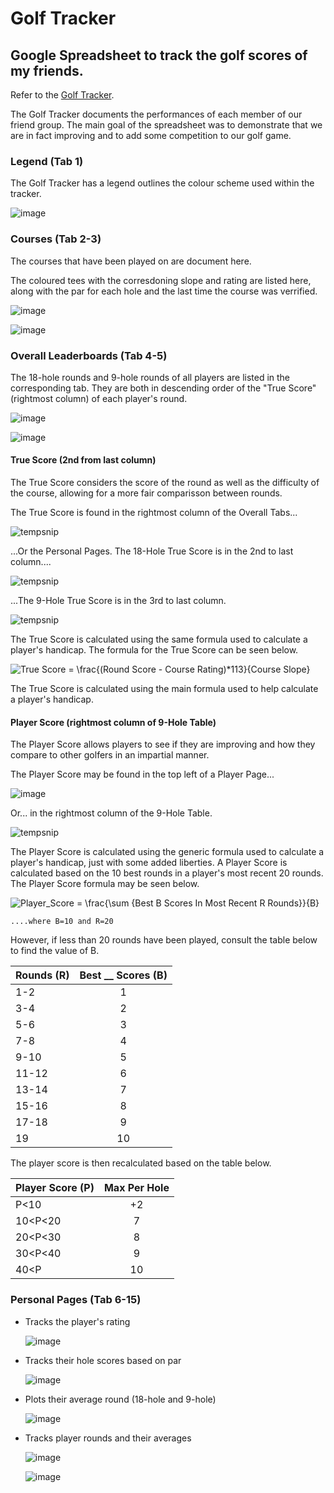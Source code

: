 # Golf Tracker
## Google Spreadsheet to track the golf scores of my friends.

Refer to the [Golf Tracker](https://docs.google.com/spreadsheets/d/1-UuXrx3pnWoeeiqAMxPN1uJgUaPxBWK3X6odDJyIv1k/edit#gid=1193067924).

The Golf Tracker documents the performances of each member of our friend group. The main goal of the spreadsheet was to demonstrate that we are in fact improving and to add some competition to our golf game.

### Legend (Tab 1)
The Golf Tracker has a legend outlines the colour scheme used within the tracker.

![image](https://user-images.githubusercontent.com/84108349/150245221-af8903b7-c76b-4593-b6d7-0179ce4b54c7.png)


### Courses (Tab 2-3)
The courses that have been played on are document here.

The coloured tees with the corresdoning slope and rating are listed here, along with the par for each hole and the last time the course was verrified.

![image](https://user-images.githubusercontent.com/84108349/150245718-f11afff6-47b1-423a-99dd-14322677a37a.png)


![image](https://user-images.githubusercontent.com/84108349/150245637-620589dc-90fe-411d-bbd6-d07da63c92bf.png)


### Overall Leaderboards (Tab 4-5)
The 18-hole rounds and 9-hole rounds of all players are listed in the corresponding tab. They are both in descending order of the "True Score" (rightmost column) of each player's round. 

![image](https://user-images.githubusercontent.com/84108349/150250447-d4ed6df0-74f4-437f-afa9-25ddf1e66796.png)

![image](https://user-images.githubusercontent.com/84108349/150251264-699cd79e-9c83-44b4-bbda-f95b50437e53.png)

#### True Score (2nd from last column)
The True Score considers the score of the round as well as the difficulty of the course, allowing for a more fair comparisson between rounds.

The True Score is found in the rightmost column of the Overall Tabs...

![tempsnip](https://user-images.githubusercontent.com/84108349/150264822-2451d06c-cd2f-4fdf-914d-d7bff4e2fed5.png)

...Or the Personal Pages. The 18-Hole True Score is in the 2nd to last column....

![tempsnip](https://user-images.githubusercontent.com/84108349/150264503-1e55466e-7077-4880-a14d-380aca0c3305.png)

...The 9-Hole True Score is in the 3rd to last column.

![tempsnip](https://user-images.githubusercontent.com/84108349/150264597-3857ea4b-c576-4517-a21d-9ffc2354be19.png)

The True Score is calculated using the same formula used to calculate a player's handicap. The formula for the True Score can be seen below.

<img src="https://latex.codecogs.com/svg.image?True&space;Score&space;=&space;\frac{(Round&space;Score&space;-&space;Course&space;Rating)*113}{Course&space;Slope}" title="True Score = \frac{(Round Score - Course Rating)*113}{Course Slope}" />

The True Score is calculated using the main formula used to help calculate a player's handicap.

#### Player Score (rightmost column of 9-Hole Table)
The Player Score allows players to see if they are improving and how they compare to other golfers in an impartial manner.

The Player Score may be found in the top left of a Player Page...

![image](https://user-images.githubusercontent.com/84108349/150267241-23823184-7ede-4f00-92d8-240f2e65ec76.png)

Or... in the rightmost column of the 9-Hole Table.

![tempsnip](https://user-images.githubusercontent.com/84108349/150267465-c21be888-0c05-4ba5-9331-c29b35a405e7.png)

The Player Score is calculated using the generic formula used to calculate a player's handicap, just with some added liberties. A Player Score is calculated based on the 10 best rounds in a player's most recent 20 rounds. The Player Score formula may be seen below.

<img src="https://latex.codecogs.com/svg.image?Player_Score&space;=&space;\frac{\sum&space;{Best&space;B&space;Scores&space;In&space;Most&space;Recent&space;R&space;Rounds}}{B}" title="Player_Score = \frac{\sum {Best B Scores In Most Recent R Rounds}}{B}" />

    ....where B=10 and R=20

However, if less than 20 rounds have been played, consult the table below to find the value of B.

| Rounds (R) | Best __ Scores (B) |
| ---------- |:--------------------:|
| 1-2        | 1                    |
| 3-4        | 2                    |
| 5-6        | 3                    |
| 7-8        | 4                    |
| 9-10       | 5                    |
| 11-12      | 6                    |
| 13-14      | 7                    |
| 15-16      | 8                    |
| 17-18      | 9                    |
| 19         | 10                   |

The player score is then recalculated based on the table below.

| Player Score (P) | Max Per Hole |
| ---------------- |:------------:|
| P<10             | +2           |
| 10<P<20          | 7            |
| 20<P<30          | 8            |
| 30<P<40          | 9            |
| 40<P             | 10           |


### Personal Pages (Tab 6-15)
  - Tracks the player's rating
    
    ![image](https://user-images.githubusercontent.com/84108349/150244120-de26b8eb-9195-4268-b6bc-91c3ca6d2d12.png)
  - Tracks their hole scores based on par

    ![image](https://user-images.githubusercontent.com/84108349/150244395-9aec0723-8aba-4536-a861-4744d4aa077c.png)
  - Plots their average round (18-hole and 9-hole)
  
    ![image](https://user-images.githubusercontent.com/84108349/150244322-359d883b-ceaa-4c63-a965-3f64a9aa5f52.png)
  - Tracks player rounds and their averages
  
    ![image](https://user-images.githubusercontent.com/84108349/150244586-53f96397-dc3d-430c-84a3-3e762f20a78b.png)
    
    ![image](https://user-images.githubusercontent.com/84108349/150244607-c0d7e96a-e930-4e7e-ae90-e145fa872c78.png)

